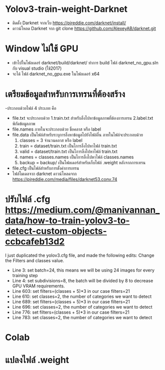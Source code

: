 # Yolov3-train-weight-Darknet

- ติดตั้ง Darknet จากเว็บ https://pjreddie.com/darknet/install/
- ดาวน์โหลด Darknet จาก git clone https://github.com/AlexeyAB/darknet.git

# Window ไม่ใช้ GPU
- เข้าไปในโฟลเดอร์ darknet/build/darknet/ ทำการ build ไฟล์ darknet_no_gpu.sln กับ visual studio (ใช้2017) 
- จะได้ ไฟล์ darknet_no_gpu.exe ในโฟลเดอร์ x64

# เตรียมข้อมูลสำหรับการเทรนที่ต้องสร้าง
-ประกอบด้วยไฟล์ 4 ประเภท คือ
- file.txt จะประกอบด้วย
  1.train.txt สำหรับลิ้งไปหาข้อมูลภาพที่ต้องการเทรน 
  2.label.txt พิกัดข้อมูลภาพ
- file.names ภายในจะประกอบด้วย ชื่อคลาส หรือ label
- file.data เป็นไฟล์สำหรับระบุการลิ้งหาข้อมูลไปยังไฟล์อื่น ภายในไฟล์จะประกอบด้วย
  1. classes = 3 จำนวนคลาส หรือ label
  2. train = dataset/train.txt เป็นไการลิ้งไปหาไฟล์ train.txt
  3. valid = dataset/train.txt เป็นไการลิ้งไปหาไฟล์ train.txt
  4. names = classes.names เป็นไการลิ้งไปหาไฟล์ classes.names
  5. backup = backup/ เป็นโฟลเดอร์สำหรับเก็บไฟล์ .weight หลังจากการเทรน
- file.cfg เป็นไฟล์สำหรับการตั้งค่าการเทรน
- ไฟล์โมเดลจาก darknet ดาวน์โหลดจาก https://pjreddie.com/media/files/darknet53.conv.74

# ปรับไฟล์ .cfg https://medium.com/@manivannan_data/how-to-train-yolov3-to-detect-custom-objects-ccbcafeb13d2
I just duplicated the yolov3.cfg file, and made the following edits:
Change the Filters and classes value.
- Line 3: set batch=24, this means we will be using 24 images for every training step
- Line 4: set subdivisions=8, the batch will be divided by 8 to decrease GPU VRAM requirements.
- Line 603: set filters=(classes + 5)*3 in our case filters=21
- Line 610: set classes=2, the number of categories we want to detect
- Line 689: set filters=(classes + 5)*3 in our case filters=21
- Line 696: set classes=2, the number of categories we want to detect
- Line 776: set filters=(classes + 5)*3 in our case filters=21
- Line 783: set classes=2, the number of categories we want to detect

# Colab

# แปลงไฟล์ .weight

